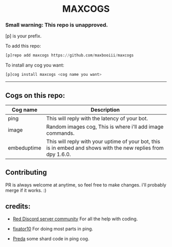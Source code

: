 <h1 align="center">MAXCOGS</h1>

<h3>Small warning: This repo is unapproved.</h3>

[p] is your prefix.

To add this repo: 

```py
[p]repo add maxcogs https://github.com/maxbooiii/maxcogs
```

To install any cog you want:

```py
[p]cog install maxcogs <cog name you want>
```
---------------------------------------------------------------
## Cogs on this repo: 
<table>
<thead>
<tr>
<th>Cog name</th>
<th>Description</th>
</tr>
</thead>
<tbody>
<tr>
<td>ping</td>
<td>This will reply with the latency of your bot.</td>
</tr>
<td>image</td>
<td>Random images cog, This is where i'll add image commands.</td>
</tr>
<td>embeduptime</td>
<td>This will reply with your uptime of your bot, this is in embed and shows with the new replies from dpy 1.6.0.</td>
</tr>
</tbody>
</table>

## Contributing
PR is always welcome at anytime, so feel free to make changes. i'll probably merge if it works. :)



## credits:
- [Red Discord server community](https://discord.gg/red) For all the help with coding. 

- [fixator10](https://github.com/fixator10/Fixator10-Cogs) For doing most parts in ping.

- [Preda](https://github.com/PredaaA/predacogs) some shard code in ping cog.
